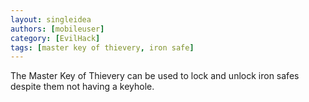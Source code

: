```yaml
---
layout: singleidea
authors: [mobileuser]
category: [EvilHack]
tags: [master key of thievery, iron safe]
---
```

The Master Key of Thievery can be used to lock and unlock iron safes despite
them not having a keyhole.
